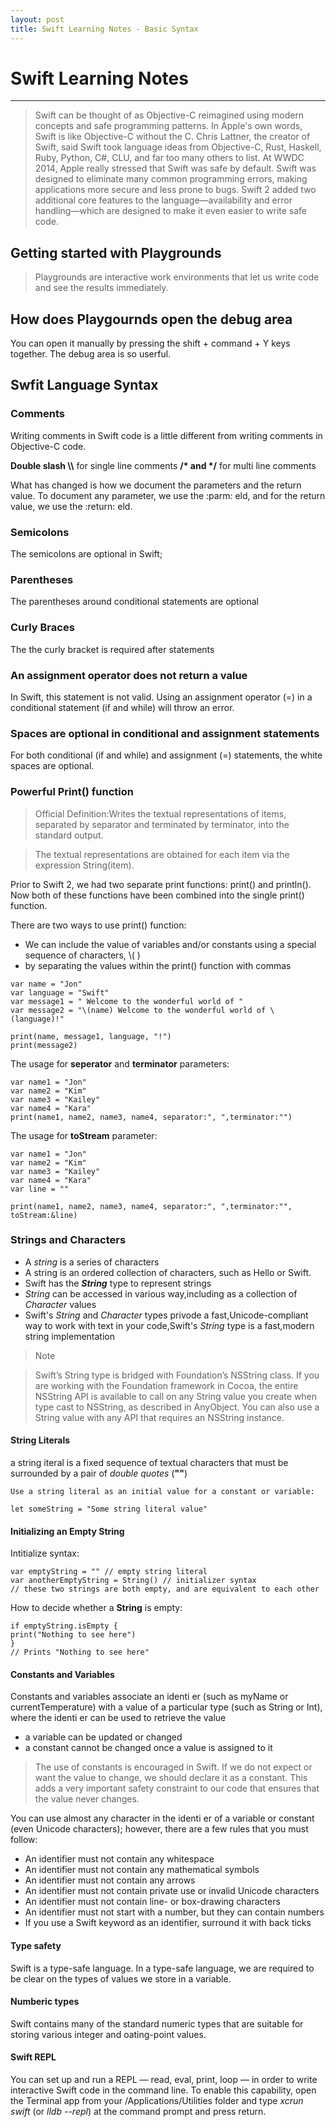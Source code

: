 ```yaml
---
layout: post
title: Swift Learning Notes - Basic Syntax
---
```


# Swift Learning Notes
---
>Swift can be thought of as Objective-C reimagined using modern concepts and safe programming patterns. In Apple's own words, Swift is like Objective-C without
the C. Chris Lattner, the creator of Swift, said Swift took language ideas from Objective-C, Rust, Haskell, Ruby, Python, C#, CLU, and far too many others to list. At WWDC 2014, Apple really stressed that Swift was safe by default. Swift was designed to eliminate many common programming errors, making applications more secure and less prone to bugs. Swift 2 added two additional core features to the language—availability and error handling—which are designed to make it even easier to write safe code.

## Getting started with Playgrounds

>Playgrounds are interactive work environments that let us write code and see
the results immediately.

## How does Playgournds open the debug area

You can open it manually by pressing the shift + command + Y keys together. The debug area is so userful.

## Swfit Language Syntax

### Comments

Writing comments in Swift code is a little different from writing comments in Objective-C code. 

**Double slash \\\\** for single line comments
**/\* and \*/** for multi line comments

What has changed is how we document the parameters and the return value. To document any parameter, we use the :parm:  eld, and for the return value, we use the :return:  eld.

### Semicolons
The semicolons are optional in Swift;

### Parentheses
The parentheses around conditional statements are optional

### Curly Braces
The the curly bracket is required after statements

### An assignment operator does not return a value
In Swift, this statement is not valid. Using an assignment operator (=) in a conditional statement (if and while) will throw an error. 

### Spaces are optional in conditional and assignment statements
For both conditional (if and while) and assignment (=) statements, the white spaces are optional.

### Powerful Print() function
>Official Definition:Writes the textual representations of items, separated by separator and terminated by terminator, into the standard output.

>The textual representations are obtained for each item via the expression String(item).

Prior to Swift 2, we had two separate print functions: print() and println(). Now both of these functions have been combined into the single print() function.

There are two ways to use print() function:

- We can include the value of variables and/or constants using a special sequence of characters, \\( )
- by separating the values within the print() function with commas
   
```swifty
var name = "Jon"
var language = "Swift"
var message1 = " Welcome to the wonderful world of "
var message2 = "\(name) Welcome to the wonderful world of \(language)!"

print(name, message1, language, "!")
print(message2)
```

The usage for **seperator** and **terminator** parameters:


```swifty
var name1 = "Jon"
var name2 = "Kim"
var name3 = "Kailey"
var name4 = "Kara"
print(name1, name2, name3, name4, separator:", ",terminator:"")
```

The usage for **toStream** parameter:

```
var name1 = "Jon"
var name2 = "Kim"
var name3 = "Kailey"
var name4 = "Kara"
var line = ""

print(name1, name2, name3, name4, separator:", ",terminator:"", toStream:&line)
```
### Strings and Characters

- A *string* is a series of characters
- A string is an ordered collection of characters, such as Hello or Swift. 
- Swift has the ***String*** type to represent strings
- *String* can be accessed in various way,including as a collection of *Character* values
- Swift's *String* and *Character* types privode a fast,Unicode-compliant way to work with text in your code,Swift's *String* type is a fast,modern string implementation

>Note

>Swift’s String type is bridged with Foundation’s NSString class. If you are working with the Foundation framework in Cocoa, the entire NSString API is available to call on any String value you create when type cast to NSString, as described in AnyObject. You can also use a String value with any API that requires an NSString instance.


#### String Literals

a string iteral is a fixed sequence of textual characters that must be surrounded by a pair of *double quotes* (**""**)

```
Use a string literal as an initial value for a constant or variable:

let someString = "Some string literal value"
```

#### Initializing an Empty String
Intitialize syntax:

```
var emptyString = "" // empty string literal
var anotherEmptyString = String() // initializer syntax
// these two strings are both empty, and are equivalent to each other
```

How to decide whether a **String** is empty:

```
if emptyString.isEmpty {
print("Nothing to see here")
}
// Prints "Nothing to see here"
```

#### Constants and Variables
Constants and variables associate an identi er (such as myName or currentTemperature) with a value of a particular type (such as String or Int), where the identi er can be used to retrieve the value
-  a variable can be updated or changed
-  a constant cannot be changed once a value is assigned to it

>The use of constants is encouraged in Swift. If we do not expect or want the value to change, we should declare it as a constant. This adds a very important safety constraint to our code that ensures that the value never changes.

You can use almost any character in the identi er of a variable or constant (even Unicode characters); however, there are a few rules that you must follow:
- An identifier must not contain any whitespace
- An identifier must not contain any mathematical symbols
- An identifier must not contain any arrows
- An identifier must not contain private use or invalid Unicode characters
- An identifier must not contain line- or box-drawing characters
- An identifier must not start with a number, but they can contain numbers
- If you use a Swift keyword as an identifier, surround it with back ticks

#### Type safety
Swift is a type-safe language. In a type-safe language, we are required to be clear
on the types of values we store in a variable.

#### Numberic types
Swift contains many of the standard numeric types that are suitable for storing various integer and  oating-point values.

#### Swift REPL
You can set up and run a REPL — read, eval, print, loop — in order to write interactive Swift code in the command line. To enable this capability, open the Terminal app from your /Applications/Utilities folder and type *xcrun swift* (or *lldb --repl*) at the command prompt and press return.




